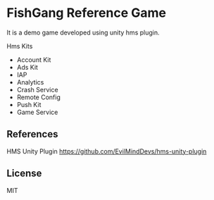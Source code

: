 # FishGang Reference Game

It is a demo game developed using unity hms plugin.

Hms Kits 
* Account Kit
* Ads Kit
* IAP
* Analytics
* Crash Service
* Remote Config
* Push Kit
* Game Service

## References
HMS Unity Plugin  https://github.com/EvilMindDevs/hms-unity-plugin

## License
MIT
